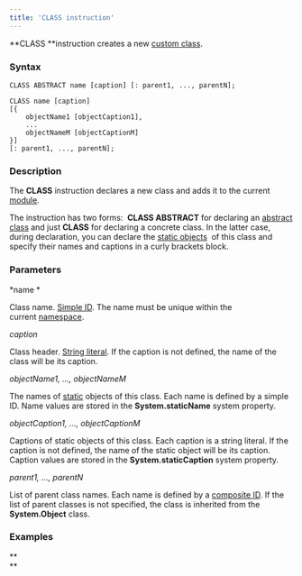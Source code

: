 ```yaml
---
title: 'CLASS instruction'
---
```


**CLASS **instruction creates a new [custom class](User_classes.md).

### Syntax

    CLASS ABSTRACT name [caption] [: parent1, ..., parentN];
     
    CLASS name [caption] 
    [{
        objectName1 [objectCaption1],
        ...
        objectNameM [objectCaptionM]
    }] 
    [: parent1, ..., parentN];

### Description

The **CLASS** instruction declares a new class and adds it to the current [module](Modules.md). 

The instruction has two forms:  **CLASS ABSTRACT** for declaring an [abstract class](User_classes.md#abstract-classes) and just **CLASS** for declaring a concrete class. In the latter case, during declaration, you can declare the [static objects](Static_objects.md)  of this class and specify their names and captions in a curly brackets block.   

### Parameters

*name *

Class name. [Simple ID](IDs.md#id-broken). The name must be unique within the current [namespace](Naming.md#namespaces).

*caption*

Class header. [String literal](Literals.md#strliteral-broken). If the caption is not defined, the name of the class will be its caption.  

*objectName1, ..., objectNameM*

The names of [static](Static_objects.md) objects of this class. Each name is defined by a simple ID. Name values are stored in the **System.staticName** system property.

*objectCaption1, ..., objectCaptionM*

Captions of static objects of this class. Each caption is a string literal. If the caption is not defined, the name of the static object will be its caption. Caption values are stored in the **System.staticCaption** system property.

*parent1, ..., parentN*

List of parent class names. Each name is defined by a [composite ID](IDs.md#cid-broken). If the list of parent classes is not specified, the class is inherited from the **System.Object** class.  

### Examples



**  
**
